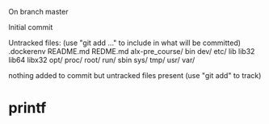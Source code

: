 On branch master

Initial commit

Untracked files:
  (use "git add <file>..." to include in what will be committed)
	.dockerenv
	README.md
	REDME.md
	alx-pre_course/
	bin
	dev/
	etc/
	lib
	lib32
	lib64
	libx32
	opt/
	proc/
	root/
	run/
	sbin
	sys/
	tmp/
	usr/
	var/

nothing added to commit but untracked files present (use "git add" to track)
# printf
